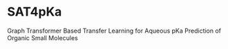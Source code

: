 # SAT4pKa
Graph Transformer Based Transfer Learning for Aqueous pKa Prediction of Organic Small Molecules
